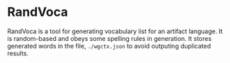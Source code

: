 # RandVoca
RandVoca is a tool for generating vocabulary list for an artifact language. It is random-based
and obeys some spelling rules in generation. It stores generated words in the file, `./wgctx.json` to
avoid outputing duplicated results.
